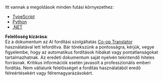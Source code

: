 <!--
CO_OP_TRANSLATOR_METADATA:
{
  "original_hash": "c91321a11935b0f2b67dfc57c88036ca",
  "translation_date": "2025-05-17T11:51:04+00:00",
  "source_file": "03-GettingStarted/05-sse-server/solution/README.md",
  "language_code": "hu"
}
-->
Itt vannak a megoldások minden futási környezethez:

- [TypeScript](../../../../../03-GettingStarted/05-sse-server/solution/typescript/app.ts)
- [Python](./python/README.md)
- [.NET](./dotnet/README.md)

**Felelősség kizárása**:  
Ez a dokumentum az AI fordítási szolgáltatás [Co-op Translator](https://github.com/Azure/co-op-translator) használatával lett lefordítva. Bár törekszünk a pontosságra, kérjük, vegye figyelembe, hogy az automatikus fordítások hibákat vagy pontatlanságokat tartalmazhatnak. Az eredeti dokumentum saját nyelvén tekintendő hiteles forrásnak. Kritikus információk esetén javasolt a professzionális emberi fordítás. Nem vállalunk felelősséget a fordítás használatából eredő félreértésekért vagy félremagyarázásokért.